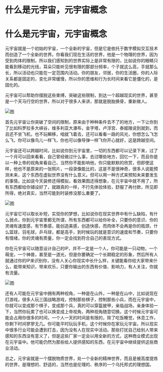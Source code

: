 # 什么是元宇宙，元宇宙概念


# 什么是元宇宙，元宇宙概念

元宇宙就是一个初始的宇宙，一个全新的宇宙，但是它是依托于数字模拟交互技术而创造了一个全新的世界。你看我们现在生活的世界，他是一个物理的世界，因为受到肉体的限制，所以我们感知到的世界实际上是非常有限的，比如说你的眼睛只能看到移动的光线，耳朵只能听见很有限的那部分频率，个子就这么高，手就那么长，所以活动也只能在一定范围内活动。你的朋友，邻居，你的生活圈，你的人际关系都是固定的，变化非常缓慢，所以你的思维和行为长时间来看它是僵化的，是固化的。

元宇宙可以帮助你摆脱这些束缚，突破这些限制，到达一个超越现实的世界，甚至是一个天马行空的世界，所以对于很多人来讲，那就是脱胎换骨，重新做人。

![图](https://i0.hdslb.com/bfs/article/619bd38d520f36bf29a228c563e083d8dd46e643.jpg@831w_555h_progressive.webp)

首先元宇宙让你突破了空间的限制，原来由于种种条件去不了的地方，一下让你到了比如科罗拉多大峡谷，维多利亚大瀑布，金字塔，卢浮宫、泰姬陵说到就到，而且还不坐飞机，也不玩瞬移，咱就飞着去，还可以看看一路的风光，你想怎么飞怎么飞，你可以像鸟儿一样飞，你也可以像导弹一样飞你开心就好，这是跨越空间。

元宇宙还可以跨越时间，比如说你到元宇宙里，一切的东西都可以记录下来，过了一个月可以回来看看，自己曾经做过什么事，去过哪些地方，回忆一下，而且你是以一种上帝的视角来看自己，当然你不能影响他，你只能默默的欣赏，但即使这样，他也不是原来的一张照片，一段录像能比的，这是不是很神奇，很多人说能预测未来，这个东西在虚拟世界没有什么意义。但可以用一种方式来预知未来要发生的事情，比如说今天装修还得模拟，看效果图还得想象，在元宇宙中就不用了，所有东西都给你铺设好了，就跟真的一样，不行先体验体验，舒服了再付款，所见即所得，绝对真实，当然可能到时装修没那么重要了。 

![图](https://i0.hdslb.com/bfs/article/9d813f39b1c6f0c01db536e851901bd98991c27e.jpg@831w_596h_progressive.webp)

元宇宙它可以取长补短，实现你的梦想，比如说你在现实世界中有什么缺陷，有什么弱点，你到元宇宙里都无所谓，所有东西都可以给你补全，只要你的意识、你的灵魂有速度感，有节奏感，能创造美感，创造快感，而肉体不会再是你的瓶颈，什么篮球，羽毛球，乒乓球，都是高手，到时候玩的就是意识的速度和节奏，只要你有情绪，你的灵魂有质量，你一定会找到符合自己的表现方式。

你在元宇宙可以随意设计自己的IP，并不一定是一个人，你可能是一只动物，一个萌宠，一个神兽，甚至是一道光，但是你要确定一个长期稳定的形象，然后所有人就通过你的IP来识别你，没有人关心你现实中长什么样，关键能看你给大家带来什么，能带来知识，带来欢乐，只要你输出的东西有价值、影响力，有人关注，你就有流量。 

![图](https://i0.hdslb.com/bfs/article/5f36637163ad6a3df7021f09fea54f797ae2ad20.jpg@830w_467h_progressive.webp)

还有人可能在元宇宙中拥有两种视角，一种是在山外，一种是在山中，比如说现在打游戏，很多人玩三国战略游戏，控制那些棋子，控制那些小兵，而在元宇宙中，你就可以变成那个棋子，变成那个兵，真的可以穿盔披甲，亲临战场，亲身体验一下，当然你玩累了也可以换变成上帝视角，两种视角随意切换。这个时候元宇宙可能会占用你很多的时间，一个人一天的时间是有限的，除了吃饭睡觉，休息工作，你剩下时间寥寥无几。你可能平时玩玩手机，这个时候你在家玩元宇宙。所以现实中很多行业可能会遭到打击，因为没有人在现实中活动。那些打扰自己给别人带来感知的东西没有意义了，但是这些厂家一定会以用全新的方式，这种商业模式出现在元宇宙中。他可能仍然为那些给人提供感知的东西，在元宇宙中继续提供这些商业活动。

总之，元宇宙就是一个摆脱物质世界，处一个全新的精神世界，而且是被高度提炼的世界，是理想的、舒适的，当然也是伦理的、秩序的一个乌托邦式的理想国。 
